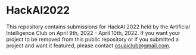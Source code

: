 # HackAI2022
This repository contains submissions for HackAI 2022 held by the Artificial Intelligence Club on April 9th, 2022 - April 10th, 2022. If you want your project to be removed from this public repository or if you submitted a project and want it featured, please contact osuaiclub@gmail.com.